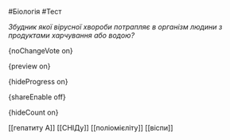 #Біологія #Тест

*Збудник якої вірусної хвороби потрапляє в організм людини з продуктами харчування або водою?*

{noChangeVote on}

{preview on}

{hideProgress on}

{shareEnable off}

{hideCount on}

[[гепатиту А]]
[[СНІДу]]
[[поліомієліту]]
[[віспи]]
